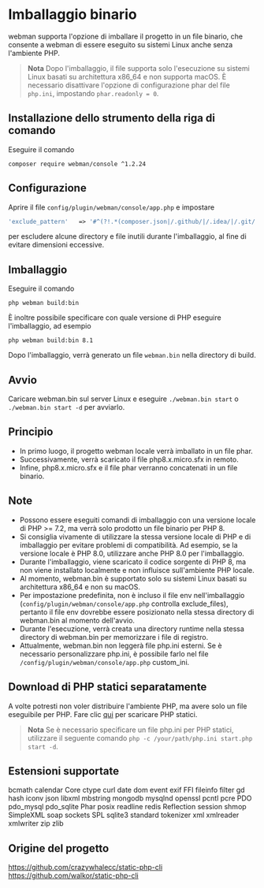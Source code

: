 # Imballaggio binario

webman supporta l'opzione di imballare il progetto in un file binario, che consente a webman di essere eseguito su sistemi Linux anche senza l'ambiente PHP.

> **Nota**
> Dopo l'imballaggio, il file supporta solo l'esecuzione su sistemi Linux basati su architettura x86_64 e non supporta macOS.
> È necessario disattivare l'opzione di configurazione phar del file `php.ini`, impostando `phar.readonly = 0`.

## Installazione dello strumento della riga di comando
Eseguire il comando
```shell
composer require webman/console ^1.2.24
```

## Configurazione
Aprire il file `config/plugin/webman/console/app.php` e impostare
```php
'exclude_pattern'   => '#^(?!.*(composer.json|/.github/|/.idea/|/.git/|/.setting/|/runtime/|/vendor-bin/|/build/|vendor/webman/admin))(.*)$#'
```
per escludere alcune directory e file inutili durante l'imballaggio, al fine di evitare dimensioni eccessive.

## Imballaggio
Eseguire il comando
```shell
php webman build:bin
```
È inoltre possibile specificare con quale versione di PHP eseguire l'imballaggio, ad esempio
```shell
php webman build:bin 8.1
```
Dopo l'imballaggio, verrà generato un file `webman.bin` nella directory di build.

## Avvio
Caricare webman.bin sul server Linux e eseguire `./webman.bin start` o `./webman.bin start -d` per avviarlo.

## Principio
* In primo luogo, il progetto webman locale verrà imballato in un file phar.
* Successivamente, verrà scaricato il file php8.x.micro.sfx in remoto.
* Infine, php8.x.micro.sfx e il file phar verranno concatenati in un file binario.

## Note
* Possono essere eseguiti comandi di imballaggio con una versione locale di PHP >= 7.2, ma verrà solo prodotto un file binario per PHP 8.
* Si consiglia vivamente di utilizzare la stessa versione locale di PHP e di imballaggio per evitare problemi di compatibilità. Ad esempio, se la versione locale è PHP 8.0, utilizzare anche PHP 8.0 per l'imballaggio.
* Durante l'imballaggio, viene scaricato il codice sorgente di PHP 8, ma non viene installato localmente e non influisce sull'ambiente PHP locale.
* Al momento, webman.bin è supportato solo su sistemi Linux basati su architettura x86_64 e non su macOS.
* Per impostazione predefinita, non è incluso il file env nell'imballaggio (`config/plugin/webman/console/app.php` controlla exclude_files), pertanto il file env dovrebbe essere posizionato nella stessa directory di webman.bin al momento dell'avvio.
* Durante l'esecuzione, verrà creata una directory runtime nella stessa directory di webman.bin per memorizzare i file di registro.
* Attualmente, webman.bin non leggerà file php.ini esterni. Se è necessario personalizzare php.ini, è possibile farlo nel file `/config/plugin/webman/console/app.php` custom_ini.

## Download di PHP statici separatamente
A volte potresti non voler distribuire l'ambiente PHP, ma avere solo un file eseguibile per PHP. Fare clic [qui](https://www.workerman.net/download) per scaricare PHP statici.

> **Nota**
> Se è necessario specificare un file php.ini per PHP statici, utilizzare il seguente comando `php -c /your/path/php.ini start.php start -d`.

## Estensioni supportate
bcmath
calendar
Core
ctype
curl
date
dom
event
exif
FFI
fileinfo
filter
gd
hash
iconv
json
libxml
mbstring
mongodb
mysqlnd
openssl
pcntl
pcre
PDO
pdo_mysql
pdo_sqlite
Phar
posix
readline
redis
Reflection
session
shmop
SimpleXML
soap
sockets
SPL
sqlite3
standard
tokenizer
xml
xmlreader
xmlwriter
zip
zlib

## Origine del progetto
https://github.com/crazywhalecc/static-php-cli
https://github.com/walkor/static-php-cli
